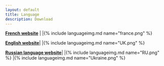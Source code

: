 ```yaml
---
layout: default
title: Language
description: Download
---
```




   **[French website](https://prunkdump.github.io/GNUVario-TTGO-T5-website)** |  |{% include languageimg.md name="france.png" %}





   **[English website](https://prunkdump.github.io/GNUVario-TTGO-T5-website-EN)**|   |{% include languageimg.md name="UK.png" %}





   **[Russian language website](https://prunkdump.github.io/GNUVario-TTGO-T5-website-RU)**|  |{% include languageimg.md name="RU.png" %}  |{% include languageimg.md name="Ukraine.png" %}
